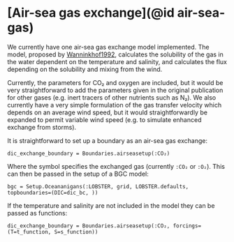 # [Air-sea gas exchange](@id air-sea-gas)

We currently have one air-sea gas exchange model implemented. The model, proposed by [Wanninkhof1992](@cite), calculates the solubility of the gas in the water dependent on the temperature and salinity, and calculates the flux depending on the solubility and mixing from the wind.

Currently, the parameters for CO₂ and oxygen are included, but it would be very straightforward to add the parameters given in the original publication for other gases (e.g. inert tracers of other nutrients such as N₂). We also currently have a very simple formulation of the gas transfer velocity which depends on an average wind speed, but it would straightforwardly be expanded to permit variable wind speed (e.g. to simulate enhanced exchange from storms).

It is straightforward to set up a boundary as an air-sea gas exchange:

```
dic_exchange_boundary = Boundaries.airseasetup(:CO₂)
```

Where the symbol specifies the exchanged gas (currently `:CO₂` or `:O₂`). This can then be passed in the setup of a BGC model:

```
bgc = Setup.Oceananigans(:LOBSTER, grid, LOBSTER.defaults, topboundaries=(DIC=dic_bc, ))
```

If the temperature and salinity are not included in the model they can be passed as functions:
```
dic_exchange_boundary = Boundaries.airseasetup(:CO₂, forcings=(T=t_function, S=s_function))
```